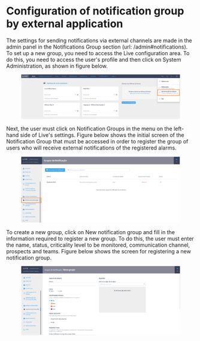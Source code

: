 # Configuration of notification group by external application

The settings for sending notifications via external channels are made in the admin panel in the Notifications Group section (url: /admin#notifications). To set up a new group, you need to access the Live configuration area. To do this, you need to access the user's profile and then click on System Administration, as shown in figure below.

<figure><img src="../../../.gitbook/assets/group1.png" alt=""><figcaption></figcaption></figure>

Next, the user must click on Notification Groups in the menu on the left-hand side of Live's settings. Figure below shows the initial screen of the Notification Group that must be accessed in order to register the group of users who will receive external notifications of the registered alarms.

<figure><img src="../../../.gitbook/assets/group2.png" alt=""><figcaption></figcaption></figure>

To create a new group, click on New notification group and fill in the information required to register a new group. To do this, the user must enter the name, status, criticality level to be monitored, communication channel, prospects and teams. Figure below shows the screen for registering a new notification group.

<figure><img src="../../../.gitbook/assets/group3.png" alt=""><figcaption></figcaption></figure>
